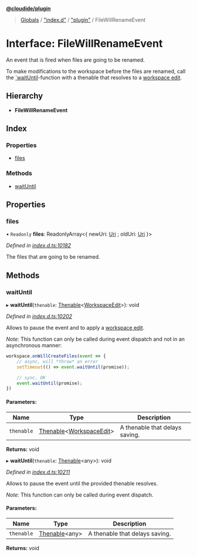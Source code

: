 **[@cloudide/plugin](../README.md)**

> [Globals](../README.md) / ["index.d"](../modules/_index_d_.md) / ["plugin"](../modules/_index_d_._plugin_.md) / FileWillRenameEvent

# Interface: FileWillRenameEvent

An event that is fired when files are going to be renamed.

To make modifications to the workspace before the files are renamed,
call the [`waitUntil](#FileWillCreateEvent.waitUntil)-function with a
thenable that resolves to a [workspace edit](#WorkspaceEdit).

## Hierarchy

* **FileWillRenameEvent**

## Index

### Properties

* [files](_index_d_._plugin_.filewillrenameevent.md#files)

### Methods

* [waitUntil](_index_d_._plugin_.filewillrenameevent.md#waituntil)

## Properties

### files

• `Readonly` **files**: ReadonlyArray\<{ newUri: [Uri](../classes/_index_d_._plugin_.uri.md) ; oldUri: [Uri](../classes/_index_d_._plugin_.uri.md)  }>

*Defined in [index.d.ts:10182](https://github.com/shuyaqian/cloudide-plugin-api/blob/57a3a2a/index.d.ts#L10182)*

The files that are going to be renamed.

## Methods

### waitUntil

▸ **waitUntil**(`thenable`: [Thenable](_index_d_.thenable.md)\<[WorkspaceEdit](../classes/_index_d_._plugin_.workspaceedit.md)>): void

*Defined in [index.d.ts:10202](https://github.com/shuyaqian/cloudide-plugin-api/blob/57a3a2a/index.d.ts#L10202)*

Allows to pause the event and to apply a [workspace edit](#WorkspaceEdit).

*Note:* This function can only be called during event dispatch and not
in an asynchronous manner:

```ts
workspace.onWillCreateFiles(event => {
	// async, will *throw* an error
	setTimeout(() => event.waitUntil(promise));

	// sync, OK
	event.waitUntil(promise);
})
```

#### Parameters:

Name | Type | Description |
------ | ------ | ------ |
`thenable` | [Thenable](_index_d_.thenable.md)\<[WorkspaceEdit](../classes/_index_d_._plugin_.workspaceedit.md)> | A thenable that delays saving.  |

**Returns:** void

▸ **waitUntil**(`thenable`: [Thenable](_index_d_.thenable.md)\<any>): void

*Defined in [index.d.ts:10211](https://github.com/shuyaqian/cloudide-plugin-api/blob/57a3a2a/index.d.ts#L10211)*

Allows to pause the event until the provided thenable resolves.

*Note:* This function can only be called during event dispatch.

#### Parameters:

Name | Type | Description |
------ | ------ | ------ |
`thenable` | [Thenable](_index_d_.thenable.md)\<any> | A thenable that delays saving.  |

**Returns:** void
